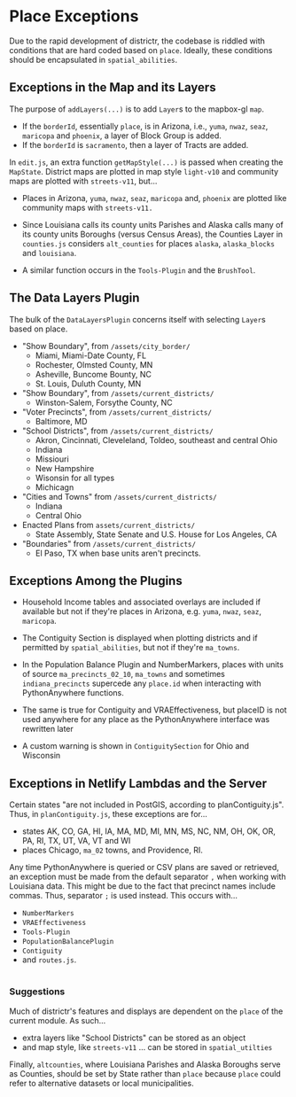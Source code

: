 # Place Exceptions

Due to the rapid development of districtr, the codebase is
riddled with conditions that are hard coded based on `place`. Ideally,
these conditions should be encapsulated in `spatial_abilities`. 

## Exceptions in the Map and its Layers

The purpose of `addLayers(...)` is to add `Layer`s to the
mapbox-gl `map`. 

- If the `borderId`, essentially `place`, is in Arizona, i.e.,
`yuma`, `nwaz`, `seaz`, `maricopa` and `phoenix`, a layer of
Block Group is added.
- If the `borderId` is `sacramento`, then a layer of Tracts
are added. 

In `edit.js`, an extra function `getMapStyle(...)` is passed
when creating the `MapState`. District maps are plotted in map style
`light-v10` and community maps are plotted with `streets-v11`, 
but...

- Places in Arizona, `yuma`, `nwaz`, `seaz`, `maricopa` and,
`phoenix` are plotted like community maps with `streets-v11.`

- Since Louisiana calls its county units Parishes and Alaska calls
many of its county units Boroughs (versus Census Areas), the Counties
Layer in `counties.js` considers `alt_counties` for places
`alaska`, `alaska_blocks` and `louisiana`. 
- A similar function occurs in the `Tools-Plugin` and the `BrushTool`. 

## The Data Layers Plugin

The bulk of the `DataLayersPlugin` concerns itself with selecting
`Layer`s based on place. 

- "Show Boundary", from `/assets/city_border/`
  - Miami, Miami-Date County, FL
  - Rochester, Olmsted County, MN
  - Asheville, Buncome Bounty, NC
  - St. Louis, Duluth County, MN
- "Show Boundary", from `/assets/current_districts/`
  - Winston-Salem, Forsythe County, NC 
- "Voter Precincts", from `/assets/current_districts/`
  - Baltimore, MD
- "School Districts", from `/assets/current_districts/`
  - Akron, Cincinnati, Cleveleland, Toldeo, southeast and central Ohio
  - Indiana
  - Missiouri
  - New Hampshire
  - Wisonsin for all types
  - Michicagn 
- "Cities and Towns" from `/assets/current_districts/`
  - Indiana
  - Central Ohio 
- Enacted Plans from `assets/current_districts/`
  - State Assembly, State Senate and U.S. House for Los Angeles, CA
- "Boundaries" from `/assets/current_districts/`
  - El Paso, TX when base units aren't precincts.

## Exceptions Among the Plugins

- Household Income tables and associated overlays are included
if available but not if they're places in Arizona, e.g. 
`yuma`, `nwaz`, `seaz`, `maricopa`.

- The Contiguity Section is displayed when plotting districts
and if permitted by `spatial_abilities`, but not if they're
`ma_towns`. 
- In the Population Balance Plugin and NumberMarkers, places with
units of source `ma_precincts_02_10`, `ma_towns` and sometimes 
`indiana_precincts` supercede any `place.id` when interacting with 
PythonAnywhere functions. 
- The same is true for Contiguity and VRAEffectiveness, but placeID
is not used anywhere for any place as the PythonAnywhere interface
was rewritten later
- A custom warning is shown in `ContiguitySection` for Ohio and 
Wisconsin

## Exceptions in Netlify Lambdas and the Server

Certain states "are not included in PostGIS, according to planContiguity.js".
Thus, in `planContiguity.js`, these exceptions are for...
- states AK, CO, GA, HI, IA, MA, MD, MI, MN, MS, NC, NM, OH, OK,
OR, PA, RI, TX, UT, VA, VT and WI
- places Chicago, `ma_02` towns, and Providence, RI. 

Any time PythonAnywhere is queried or CSV plans are saved or retrieved,
an exception must be made from the default separator `,` when working with 
Louisiana data. This might be due to the fact that precinct names include 
commas. Thus, separator `;` is used instead. This occurs with...
- `NumberMarkers`
- `VRAEffectiveness`
- `Tools-Plugin`
- `PopulationBalancePlugin`
- `Contiguity`
- and `routes.js`.

# #

### Suggestions

Much of districtr's features and displays are dependent on the `place`
of the current module. As such...
- extra layers like "School Districts" can be stored as an object
- and map style, like `streets-v11`
... can be stored in `spatial_utilties`

Finally, `altcounties`, where Louisiana Parishes and Alaska Boroughs
serve as Counties, should be set by State rather than `place` because
`place` could refer to alternative datasets or local municipalities.



